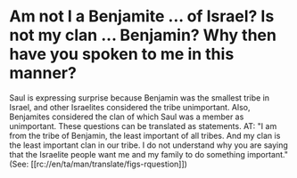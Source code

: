 # Am not I a Benjamite ... of Israel? Is not my clan ... Benjamin? Why then have you spoken to me in this manner?

Saul is expressing surprise because Benjamin was the smallest tribe in Israel, and other Israelites considered the tribe unimportant. Also, Benjamites considered the clan of which Saul was a member as unimportant. These questions can be translated as statements. AT: "I am from the tribe of Benjamin, the least important of all tribes. And my clan is the least important clan in our tribe. I do not understand why you are saying that the Israelite people want me and my family to do something important." (See: [[rc://en/ta/man/translate/figs-rquestion]])

